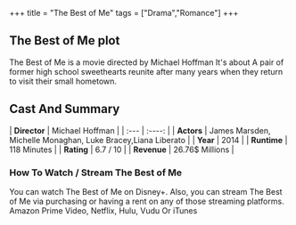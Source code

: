 +++
title = "The Best of Me"
tags = ["Drama","Romance"]
+++
## The Best of Me plot
The Best of Me is a movie directed by Michael Hoffman It's about A pair of former high school sweethearts reunite after many years when they return to visit their small hometown.
## Cast And Summary
| **Director**      | Michael Hoffman |
    | :---        |    :----:   |
    |  **Actors** | James Marsden, Michelle Monaghan, Luke Bracey,Liana Liberato |
    | **Year**   | 2014    |
    |  **Runtime** | 118 Minutes |
    |  **Rating** | 6.7 / 10 | 
    |  **Revenue** | 26.76$ Millions |
### How To Watch / Stream The Best of Me
You can watch The Best of Me on Disney+.
Also, you can stream The Best of Me via purchasing or having a rent on any of those streaming platforms.
Amazon Prime Video, Netflix, Hulu, Vudu Or iTunes